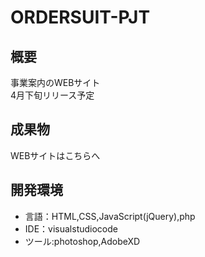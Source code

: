 # ORDERSUIT-PJT

## 概要
事業案内のWEBサイト<br>
4月下旬リリース予定

## 成果物
WEBサイトは<a>こちらへ</a><br>

## 開発環境
- 言語：HTML,CSS,JavaScript(jQuery),php
- IDE：visualstudiocode
- ツール:photoshop,AdobeXD
